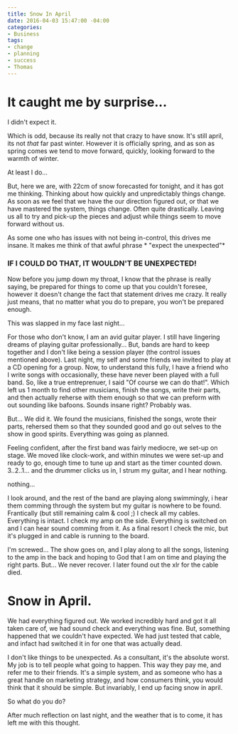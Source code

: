 ```yaml
---
title: Snow In April
date: 2016-04-03 15:47:00 -04:00
categories:
- Business
tags:
- change
- planning
- success
- Thomas
---
```


# It caught me by surprise...

I didn't expect it.

Which is odd, because its really not that crazy to have snow. It's still april, its not *that* far past winter. However it is officially spring, and as son as spring comes we tend to move forward, quickly, looking forward to the warmth of winter.

At least I do...

But, here we are, with 22cm of snow forecasted for tonight, and it has got me thinking. Thinking about how quickly and unpredictably things change. As soon as we feel that we have the our direction figured out, or that we have mastered the system, things change. Often quite drastically. Leaving us all to try and pick-up the pieces and adjust while things seem to move forward without us.

As some one who has issues with not being in-control, this drives me insane. It makes me think of that awful phrase \* "expect the unexpected"\*

### IF I COULD DO THAT, IT WOULDN'T BE UNEXPECTED!

Now before you jump down my throat, I know that the phrase is really saying, be prepared for things to come up that you couldn't foresee, however it doesn't change the fact that statement drives me crazy. It really just means, that no matter what you do to prepare, you won't be prepared enough.

This was slapped in my face last night...

For those who don't know, I am an avid guitar player. I still have lingering dreams of playing guitar professionally... But, bands are hard to keep together and I don't like being a session player (the control issues mentioned above). Last night, my self and some friends we invited to play at a CD opening for a group. Now, to understand this fully, I have a friend who I write songs with occasionally, these have never been played with a full band. So, like a true entreprenuer, I said "Of course we can do that!". Which left us 1 month to find other musicians, finish the songs, write their parts, and then actually reherse with them enough so that we can preform with out sounding like bafoons. Sounds insane right? Probably was.

But... We did it. We found the musicians, finished the songs, wrote their parts, rehersed them so that they sounded good and go out selves to the show in good spirits. Everything was going as planned.

Feeling confident, after the first band was fairly mediocre, we set-up on stage. We moved like clock-work, and within minutes we were set-up and ready to go, enough time to tune up and start as the timer counted down. 3..2..1... and the drummer clicks us in, I strum my guitar, and I hear nothing.

nothing...

I look around, and the rest of the band are playing along swimmingly, i hear them comming through the system but my guitar is nowhere to be found. Frantically (but still remaining calm & cool ;) I check all my cables. Everything is intact. I check my amp on the side. Everything is switched on and I can hear sound comming from it. As a final resort I check the mic, but it's plugged in and cable is running to the board.

I'm screwed... The show goes on, and I play along to all the songs, listening to the amp in the back and hoping to God that I am on time and playing the right parts. But... We never recover. I later found out the xlr for the cable died.

# Snow in April.

We had everything figured out. We worked incredibly hard and got it all taken care of, we had sound check and everything was fine. But, something happened that we couldn't have expected. We had just tested that cable, and infact had switched it in for one that was actually dead.

I don't like things to be unexpected. As a consultant, it's the absolute worst. My job is to tell people what going to happen. This way they pay me, and refer me to their friends. It's a simple system, and as someone who has a great handle on marketing strategy, and how consumers think, you would think that it should be simple. But invariably, I end up facing snow in april.

So what do you do?

After much reflection on last night, and the weather that is to come, it has left me with this thought.